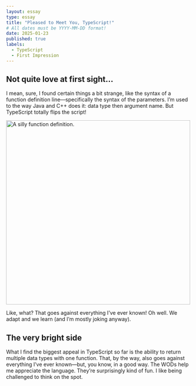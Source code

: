 ```yaml
---
layout: essay
type: essay
title: "Pleased to Meet You, TypeScript!"
# All dates must be YYYY-MM-DD format!
date: 2025-01-23
published: true
labels:
  - TypeScript
  - First Impression
---
```


## Not quite love at first sight...

I mean, sure, I found certain things a bit strange, like the syntax of a function definition line—specifically the syntax of the parameters. I’m used to the way Java and C++ does it: data type then argument name. But TypeScript totally flips the script!

<div class="text-center py-4">
  <img width="500px" class="rounded img-fluid" src="function.png" alt="A silly function definition.">
</div>

Like, what? That goes against everything I’ve ever known! Oh well. We adapt and we learn (and I’m mostly joking anyway).

## The very bright side

What I find the biggest appeal in TypeScript so far is the ability to return multiple data types with one function. That, by the way, also goes against everything I’ve ever known—but, you know, in a good way. The WODs help me appreciate the language. They’re surprisingly kind of fun. I like being challenged to think on the spot.
